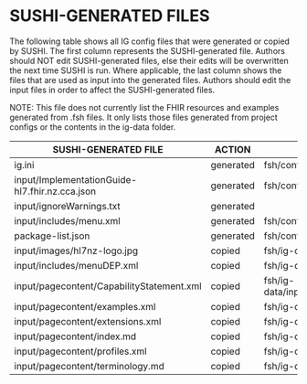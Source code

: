# SUSHI-GENERATED FILES #

The following table shows all IG config files that were generated or copied by SUSHI.  The first column
represents the SUSHI-generated file. Authors should NOT edit SUSHI-generated files, else their edits will
be overwritten the next time SUSHI is run. Where applicable, the last column shows the files that are used
as input into the generated files. Authors should edit the input files in order to affect the SUSHI-generated
files.

NOTE: This file does not currently list the FHIR resources and examples generated from .fsh files. It only
lists those files generated from project configs or the contents in the ig-data folder.

| SUSHI-GENERATED FILE                           | ACTION    | INPUT FILE(S)                                         |
| ---------------------------------------------- | --------- | ----------------------------------------------------- |
| ig.ini                                         | generated | fsh/config.yaml                                       |
| input/ImplementationGuide-hl7.fhir.nz.cca.json | generated | fsh/config.yaml, {all input resources and pages}      |
| input/ignoreWarnings.txt                       | generated |                                                       |
| input/includes/menu.xml                        | generated | fsh/config.yaml                                       |
| package-list.json                              | generated | fsh/config.yaml                                       |
| input/images/hl7nz-logo.jpg                    | copied    | fsh/ig-data/input/images/hl7nz-logo.jpg               |
| input/includes/menuDEP.xml                     | copied    | fsh/ig-data/input/includes/menuDEP.xml                |
| input/pagecontent/CapabilityStatement.xml      | copied    | fsh/ig-data/input/pagecontent/CapabilityStatement.xml |
| input/pagecontent/examples.xml                 | copied    | fsh/ig-data/input/pagecontent/examples.xml            |
| input/pagecontent/extensions.xml               | copied    | fsh/ig-data/input/pagecontent/extensions.xml          |
| input/pagecontent/index.md                     | copied    | fsh/ig-data/input/pagecontent/index.md                |
| input/pagecontent/profiles.xml                 | copied    | fsh/ig-data/input/pagecontent/profiles.xml            |
| input/pagecontent/terminology.md               | copied    | fsh/ig-data/input/pagecontent/terminology.md          |